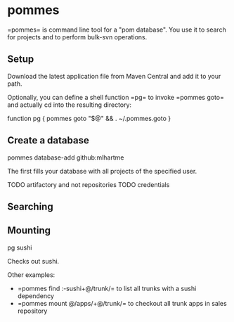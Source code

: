 # pommes

=pommes= is command line tool for a "pom database". You use it to search for projects and to perform bulk-svn operations.

## Setup

Download the latest application file from Maven Central and add it to your path.

Optionally, you can define a shell function =pg= to invoke =pommes goto= and actually cd into the resulting directory:

   function pg {
     pommes goto "$@" && . ~/.pommes.goto
   }

## Create a database

   pommes database-add github:mlhartme

The first fills your database with all projects of the specified user.

TODO artifactory and not repositories
TODO credentials

## Searching

## Mounting

<verbatim>
pg sushi
</verbatim>

Checks out sushi.

Other examples:

   * =pommes find :-sushi+@/trunk/= to list all trunks with a sushi dependency
   * =pommes mount @/apps/+@/trunk/= to checkout all trunk apps in sales repository

